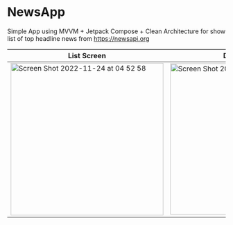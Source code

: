 # NewsApp
Simple App using MVVM + Jetpack Compose + Clean Architecture for show list of top headline news from https://newsapi.org

| List Screen  | Detail Screen |
| ------------- | ------------- |
| <img width="352" alt="Screen Shot 2022-11-24 at 04 52 58" src="https://user-images.githubusercontent.com/19677893/203652528-b962f693-aa1e-430f-9da8-7d6d20360724.png">| <img width="349" alt="Screen Shot 2022-11-24 at 04 53 14" src="https://user-images.githubusercontent.com/19677893/203652740-920a730d-4308-4575-a53e-2c63e3f7334b.png">
  
